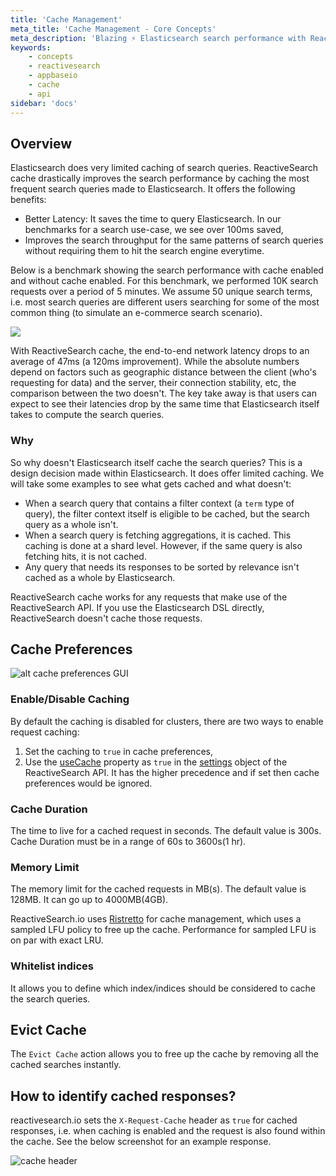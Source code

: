 ```yaml
---
title: 'Cache Management'
meta_title: 'Cache Management - Core Concepts'
meta_description: 'Blazing ⚡️ Elasticsearch search performance with ReactiveSearch cache.'
keywords:
    - concepts
    - reactivesearch
    - appbaseio
    - cache
    - api
sidebar: 'docs'
---
```


## Overview

Elasticsearch does very limited caching of search queries. ReactiveSearch cache drastically improves the search performance by caching the most frequent search queries made to Elasticsearch. It offers the following benefits:
- Better Latency: It saves the time to query Elasticsearch. In our benchmarks for a search use-case, we see over 100ms saved,
- Improves the search throughput for the same patterns of search queries without requiring them to hit the search engine everytime.

Below is a benchmark showing the search performance with cache enabled and without cache enabled. For this benchmark, we performed 10K search requests over a period of 5 minutes. We assume 50 unique search terms, i.e. most search queries are different users searching for some of the most common thing (to simulate an e-commerce search scenario).

![](https://i.imgur.com/vhayxVU.png)

With ReactiveSearch cache, the end-to-end network latency drops to an average of 47ms (a 120ms improvement). While the absolute numbers depend on factors such as geographic distance between the client (who's requesting for data) and the server, their connection stability, etc, the comparison between the two doesn't. The key take away is that users can expect to see their latencies drop by the same time that Elasticsearch itself takes to compute the search queries.

### Why

So why doesn't Elasticsearch itself cache the search queries? This is a design decision made within Elasticsearch. It does offer limited caching. We will take some examples to see what gets cached and what doesn't:
- When a search query that contains a filter context (a `term` type of query), the filter context itself is eligible to be cached, but the search query as a whole isn't.
- When a search query is fetching aggregations, it is cached. This caching is done at a shard level. However, if the same query is also fetching hits, it is not cached.
- Any query that needs its responses to be sorted by relevance isn't cached as a whole by Elasticsearch.

ReactiveSearch cache works for any requests that make use of the ReactiveSearch API. If you use the Elasticsearch DSL directly, ReactiveSearch doesn't cache those requests.


## Cache Preferences
![alt cache preferences GUI](https://i.imgur.com/p1ZRR3v.png)

### Enable/Disable Caching
By default the caching is disabled for clusters, there are two ways to enable request caching:
1. Set the caching to `true` in cache preferences,
2. Use the [useCache](/docs/search/reactivesearch-api/reference/#usecache) property as `true` in the [settings](/docs/search/reactivesearch-api/reference/#settings-properties) object of the ReactiveSearch API. It has the higher precedence and if set then cache preferences would be ignored.

### Cache Duration
The time to live for a cached request in seconds. The default value is 300s. Cache Duration must be in a range of 60s to 3600s(1 hr).

### Memory Limit
The memory limit for the cached requests in MB(s). The default value is 128MB. It can go up to 4000MB(4GB).

ReactiveSearch.io uses [Ristretto](https://github.com/dgraph-io/ristretto) for cache management, which uses a sampled LFU policy to free up the cache. Performance for sampled LFU is on par with exact LRU.

### Whitelist indices
It allows you to define which index/indices should be considered to cache the search queries.

## Evict Cache
The `Evict Cache` action allows you to free up the cache by removing all the cached searches instantly.


## How to identify cached responses?
reactivesearch.io sets the `X-Request-Cache` header as `true` for cached responses, i.e. when caching is enabled and the request is also found within the cache. See the below screenshot for an example response.

![cache header](https://i.imgur.com/CRi0KIs.png)
